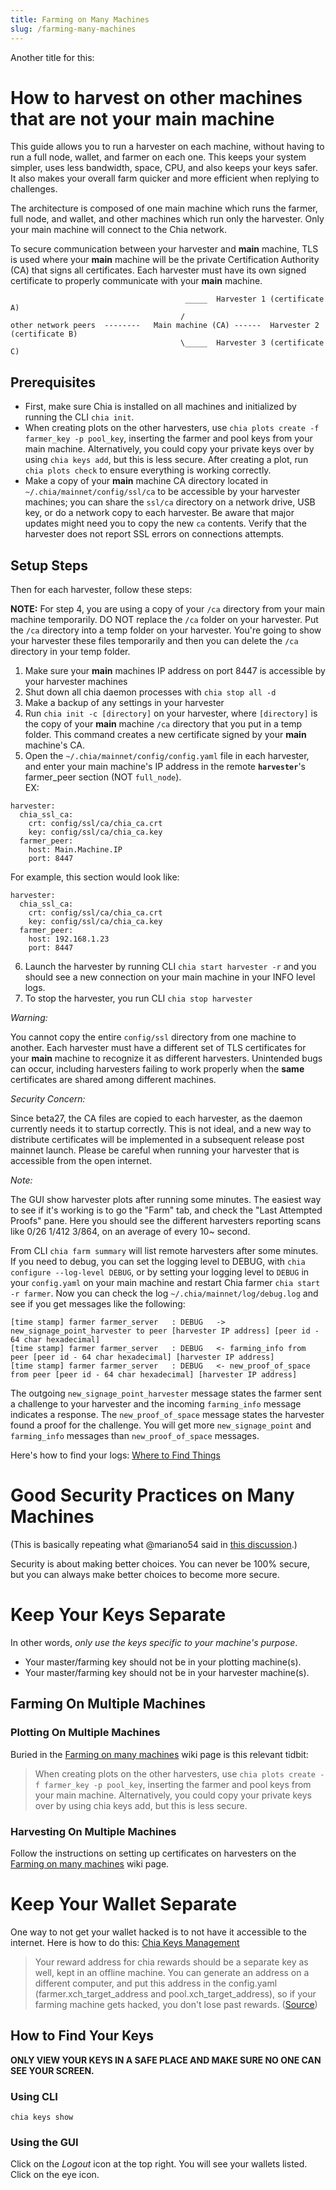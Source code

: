 ```yaml
---
title: Farming on Many Machines
slug: /farming-many-machines
---
```


Another title for this:

# How to harvest on other machines that are not your main machine

This guide allows you to run a harvester on each machine, without having to run a full node, wallet, and farmer on each one. This keeps your system simpler, uses less bandwidth, space, CPU, and also keeps your keys safer. It also makes your overall farm quicker and more efficient when replying to challenges.

The architecture is composed of one main machine which runs the farmer, full node, and wallet, and other machines which run only the harvester. Only your main machine will connect to the Chia network.

To secure communication between your harvester and **main** machine, TLS is used where your **main** machine will be the private Certification Authority (CA) that signs all certificates. Each harvester must have its own signed certificate to properly communicate with your **main** machine.

```                                          
                                       _____  Harvester 1 (certificate A)
                                      /
other network peers  --------   Main machine (CA) ------  Harvester 2 (certificate B)
                                      \_____  Harvester 3 (certificate C)
```
## Prerequisites
* First, make sure Chia is installed on all machines and initialized by running the CLI `chia init`. 
* When creating plots on the other harvesters, use `chia plots create -f farmer_key -p pool_key`, inserting the farmer and pool keys from your main machine. Alternatively, you could copy your private keys over by using `chia keys add`, but this is less secure. After creating a plot, run `chia plots check` to ensure everything is working correctly.
* Make a copy of your **main** machine CA directory located in `~/.chia/mainnet/config/ssl/ca` to be accessible by your harvester machines; you can share the `ssl/ca` directory on a network drive, USB key, or do a network copy to each harvester. Be aware that major updates might need you to copy the new `ca` contents. Verify that the harvester does not report SSL errors on connections attempts.

## Setup Steps
Then for each harvester, follow these steps:

**NOTE:** For step 4, you are using a copy of your `/ca` directory from your main machine temporarily. DO NOT replace the `/ca` folder on your harvester. Put the `/ca` directory into a temp folder on your harvester. You're going to show your harvester these files temporarily and then you can delete the `/ca` directory in your temp folder. 

1. Make sure your **main** machines IP address on port 8447 is accessible by your harvester machines
2. Shut down all chia daemon processes with `chia stop all -d`
3. Make a backup of any settings in your harvester
4. Run `chia init -c [directory]` on your harvester, where `[directory]` is the copy of your **main** machine `/ca` directory that you put in a temp folder. This command creates a new certificate signed by your **main** machine's CA.
5. Open the `~/.chia/mainnet/config/config.yaml` file in each harvester, and enter your main machine's IP address in the remote **`harvester`**'s farmer_peer section (NOT `full_node`).  
EX:
``` 
harvester:
  chia_ssl_ca:
    crt: config/ssl/ca/chia_ca.crt
    key: config/ssl/ca/chia_ca.key
  farmer_peer:
    host: Main.Machine.IP
    port: 8447
```

For example, this section would look like:
```
harvester:
  chia_ssl_ca:
    crt: config/ssl/ca/chia_ca.crt
    key: config/ssl/ca/chia_ca.key
  farmer_peer:
    host: 192.168.1.23
    port: 8447
```
6. Launch the harvester by running CLI `chia start harvester -r` and you should see a new connection on your main machine in your INFO level logs.
7. To stop the harvester, you run CLI `chia stop harvester`

*Warning:*

You cannot copy the entire `config/ssl` directory from one machine to another. Each harvester must have a different set of TLS certificates for your **main** machine to recognize it as different harvesters. Unintended bugs can occur, including harvesters failing to work properly when the **same** certificates are shared among different machines.

*Security Concern:*

Since beta27, the CA files are copied to each harvester, as the daemon currently needs it to startup correctly. This is not ideal, and a new way to distribute certificates will be implemented in a subsequent release post mainnet launch. Please be careful when running your harvester that is accessible from the open internet.


*Note:*

The GUI show harvester plots after running some minutes. The easiest way to see if it's working is to go the "Farm" tab, and check the "Last Attempted Proofs" pane. Here you should see the different harvesters reporting scans like 0/26 1/412 3/864, on an average of every 10~ second.

From CLI `chia farm summary` will list remote harvesters after some minutes.
If you need to debug, you can set the logging level to DEBUG, with `chia configure --log-level DEBUG`, or by setting your logging level to `DEBUG` in your `config.yaml` on your main machine and restart Chia farmer `chia start -r farmer`. Now you can check the log `~/.chia/mainnet/log/debug.log` and see if you get messages like the following:
 ```
[time stamp] farmer farmer_server   : DEBUG   -> new_signage_point_harvester to peer [harvester IP address] [peer id - 64 char hexadecimal]
[time stamp] farmer farmer_server   : DEBUG   <- farming_info from peer [peer id - 64 char hexadecimal] [harvester IP address]
[time stamp] farmer farmer_server   : DEBUG   <- new_proof_of_space from peer [peer id - 64 char hexadecimal] [harvester IP address]
 ```

The outgoing `new_signage_point_harvester` message states the farmer sent a challenge to your harvester and the incoming `farming_info` message indicates a response. The `new_proof_of_space` message states the harvester found a proof for the challenge. You will get more `new_signage_point` and `farming_info` messages than `new_proof_of_space` messages.

Here's how to find your logs: [Where to Find Things](https://github.com/Chia-Network/chia-blockchain/wiki/How-to-Check-If-Everything-is-Working-(or-Not)#where-to-find-things)


# Good Security Practices on Many Machines

(This is basically repeating what @mariano54 said in [this discussion](https://github.com/Chia-Network/chia-blockchain/discussions/1116#discussioncomment-420398).)

Security is about making better choices. You can never be 100% secure, but you can always make better choices to become more secure.

# Keep Your Keys Separate

In other words, _only use the keys specific to your machine's purpose_. 
* Your master/farming key should not be in your plotting machine(s). 
* Your master/farming key should not be in your harvester machine(s).

## Farming On Multiple Machines

### Plotting On Multiple Machines
Buried in the [Farming on many machines](https://github.com/Chia-Network/chia-blockchain/wiki/Farming-on-many-machines) wiki page is this relevant tidbit:
> When creating plots on the other harvesters, use `chia plots create -f farmer_key -p pool_key`, inserting the farmer and pool keys from your main machine. Alternatively, you could copy your private keys over by using chia keys add, but this is less secure.

### Harvesting On Multiple Machines
Follow the instructions on setting up certificates on harvesters on the [Farming on many machines](https://github.com/Chia-Network/chia-blockchain/wiki/Farming-on-many-machines) wiki page.

# Keep Your Wallet Separate

One way to not get your wallet hacked is to not have it accessible to the internet. Here is how to do this: [Chia Keys Management](https://github.com/Chia-Network/chia-blockchain/wiki/Chia-Keys-Management)

> Your reward address for chia rewards should be a separate key as well, kept in an offline machine. You can generate an address on a different computer, and put this address in the config.yaml (farmer.xch_target_address and pool.xch_target_address), so if your farming machine gets hacked, you don't lose past rewards. ([Source](https://github.com/Chia-Network/chia-blockchain/discussions/1116#discussioncomment-420398))

## How to Find Your Keys
**ONLY VIEW YOUR KEYS IN A SAFE PLACE AND MAKE SURE NO ONE CAN SEE YOUR SCREEN.**

### Using CLI

`chia keys show`

### Using the GUI
Click on the _Logout_ icon at the top right. You will see your wallets listed. Click on the eye icon.